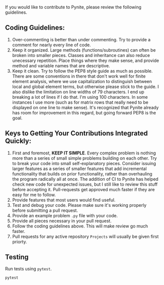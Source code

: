 If you would like to contribute to Pynite, please review the following guidelines.

## Coding Guidelines:
1. Over-commenting is better than under commenting. Try to provide a comment for nearly every line of code.
2. Keep it organized. Large methods (functions/subroutines) can often be broken into smaller pieces. Classes and inheritance can also reduce unecessary repetition. Place things where they make sense, and provide method and variable names that are descriptive.
3. Keep it clean. Try to follow the PEP8 style guide as much as possible. There are some conventions in there that don't work well for finite element analysis, where we use capitalization to distinguish between local and global element terms, but otherwise please stick to the guide. I also dislike the limitation on line widths of 79 characters. I end up breaking a lot of lines if I do that. I'm using 100 characters. In some instances I use more (such as for matrix rows that really need to be displayed on one line to make sense). It's recognized that Pynite already has room for improvement in this regard, but going forward PEP8 is the goal.

## Keys to Getting Your Contributions Integrated Quickly:
1. First and foremost, **KEEP IT SIMPLE**. Every complex problem is nothing more than a series of small simple problems building on each other. Try to break your code into small self-explanatory pieces. Consider issuing larger features as a series of smaller features that add incremental functionality that builds on prior functionality, rather than overhauling the program radically all at once. The addition of CI to Pynite has helped check new code for unexpected issues, but I still like to review this stuff before accepting it. Pull-requests get approved much faster if they are easy for me to follow.
2. Provide features that most users would find useful.
3. Test and debug your code. Please make sure it's working properly before submitting a pull request.
4. Provide an example problem `.py` file with your code.
5. Provide all pieces necessary in your pull request.
6. Follow the coding guidelines above. This will make review go much faster.
7. Pull requests for any active repository `Projects` will usually be given first priorty.

## Testing

Run tests using `pytest`.

```bash
pytest
```
